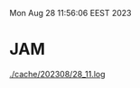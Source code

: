 Mon Aug 28 11:56:06 EEST 2023
# JAM
<a href='./cache/202308/28_11.log'>./cache/202308/28_11.log</a>
